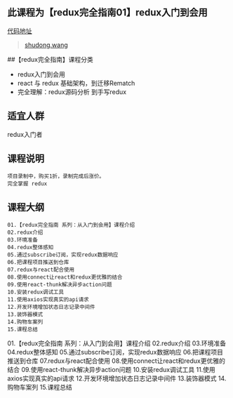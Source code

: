 ## 此课程为【redux完全指南01】redux入门到会用

[代码地址](https://github.com/wsdo/redux-complete-guide-01.git)

> [shudong.wang](https://shudong.wang/about)

##【redux完全指南】课程分类

* redux入门到会用
* react 与 redux 基础架构，到迁移Rematch
* 完全理解：redux源码分析 到手写redux

## 适宜人群

redux入门者

## 课程说明
    项目录制中，购买1折，录制完成后涨价。
    完全掌握 redux

## 课程大纲
    01.【redux完全指南 系列：从入门到会用】课程介绍
    02.redux介绍
    03.环境准备
    04.redux整体感知
    05.通过subscribe订阅，实现redux数据响应
    06.把课程项目推送到仓库
    07.redux与react配合使用
    08.使用connect让react和redux更优雅的结合
    09.使用react-thunk解决异步action问题
    10.安装redux调试工具
    11.使用axios实现真实的api请求
    12.开发环境增加状态日志记录中间件
    13.装饰器模式
    14.购物车案列
    15.课程总结

01.【redux完全指南 系列：从入门到会用】课程介绍
02.redux介绍
03.环境准备
04.redux整体感知
05.通过subscribe订阅，实现redux数据响应
06.把课程项目推送到仓库
07.redux与react配合使用
08.使用connect让react和redux更优雅的结合
09.使用react-thunk解决异步action问题
10.安装redux调试工具
11.使用axios实现真实的api请求
12.开发环境增加状态日志记录中间件
13.装饰器模式
14.购物车案列
15.课程总结